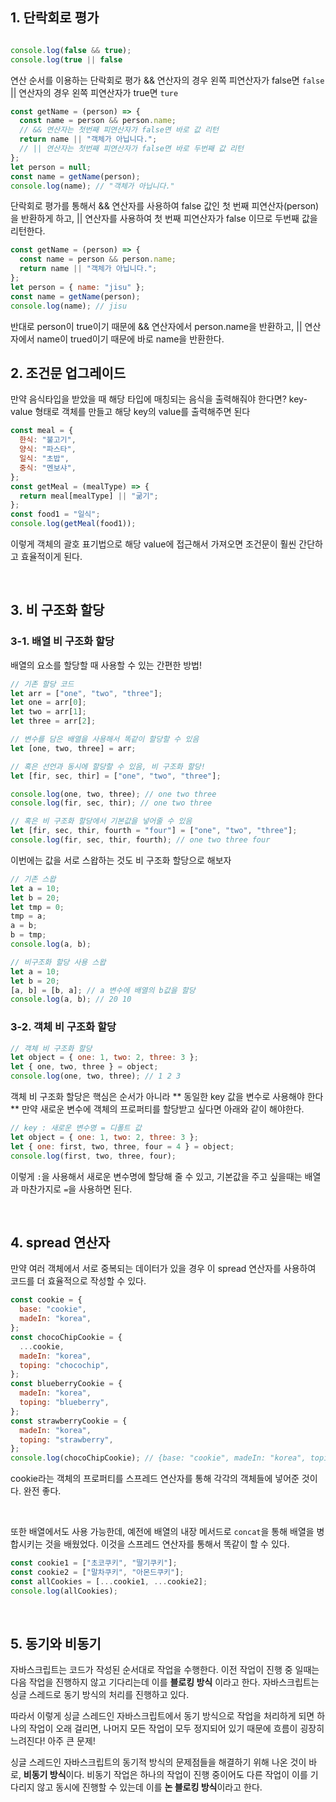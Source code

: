 ## 1. 단락회로 평가

```js

console.log(false && true);
console.log(true || false
```

연산 순서를 이용하는 단락회로 평가
&& 연산자의 경우 왼쪽 피연산자가 false면 `false`
|| 연산자의 경우 왼쪽 피연산자가 true면 `ture`

```js
const getName = (person) => {
  const name = person && person.name;
  // && 연산자는 첫번째 피연산자가 false면 바로 값 리턴
  return name || "객체가 아닙니다.";
  // || 연산자는 첫번째 피연산자가 false면 바로 두번째 값 리턴
};
let person = null;
const name = getName(person);
console.log(name); // "객체가 아닙니다."
```

단락회로 평가를 통해서 && 연산자를 사용하여 false 값인 첫 번째 피연산자(person)을 반환하게 하고, || 연산자를 사용하여 첫 번째 피연산자가 false 이므로 두번째 값을 리턴한다.

```js
const getName = (person) => {
  const name = person && person.name;
  return name || "객체가 아닙니다.";
};
let person = { name: "jisu" };
const name = getName(person);
console.log(name); // jisu
```

반대로 person이 true이기 때문에 && 연산자에서 person.name을 반환하고, || 연산자에서 name이 trued이기 때문에 바로 name을 반환한다.

## 2. 조건문 업그레이드

만약 음식타입을 받았을 때 해당 타입에 매칭되는 음식을 출력해줘야 한다면? key-value 형태로 객체를 만들고 해당 key의 value를 출력해주면 된다

```js
const meal = {
  한식: "불고기",
  양식: "파스타",
  일식: "초밥",
  중식: "멘보샤",
};
const getMeal = (mealType) => {
  return meal[mealType] || "굶기";
};
const food1 = "일식";
console.log(getMeal(food1));
```

이렇게 객체의 괄호 표기법으로 해당 value에 접근해서 가져오면 조건문이 훨씬 간단하고 효율적이게 된다.

<br>

## 3. 비 구조화 할당

### 3-1. 배열 비 구조화 할당

배열의 요소를 할당할 때 사용할 수 있는 간편한 방법!

```js
// 기존 할당 코드
let arr = ["one", "two", "three"];
let one = arr[0];
let two = arr[1];
let three = arr[2];

// 변수를 담은 배열을 사용해서 똑같이 할당할 수 있음
let [one, two, three] = arr;

// 혹은 선언과 동시에 할당할 수 있음, 비 구조화 할당!
let [fir, sec, thir] = ["one", "two", "three"];

console.log(one, two, three); // one two three
console.log(fir, sec, thir); // one two three

// 혹은 비 구조화 할당에서 기본값을 넣어줄 수 있음
let [fir, sec, thir, fourth = "four"] = ["one", "two", "three"];
console.log(fir, sec, thir, fourth); // one two three four
```

이번에는 값을 서로 스왑하는 것도 비 구조화 할당으로 해보자

```js
// 기존 스왑
let a = 10;
let b = 20;
let tmp = 0;
tmp = a;
a = b;
b = tmp;
console.log(a, b);

// 비구조화 할당 사용 스왑
let a = 10;
let b = 20;
[a, b] = [b, a]; // a 변수에 배열의 b값을 할당
console.log(a, b); // 20 10
```

### 3-2. 객체 비 구조화 할당

```js
// 객체 비 구조화 할당
let object = { one: 1, two: 2, three: 3 };
let { one, two, three } = object;
console.log(one, two, three); // 1 2 3
```

객체 비 구조화 할당은 핵심은 순서가 아니라
** 동일한 key 값을 변수로 사용해야 한다**
만약 새로운 변수에 객체의 프로퍼티를 할당받고 싶다면 아래와 같이 해야한다.

```js
// key : 새로운 변수명 = 디폴트 값
let object = { one: 1, two: 2, three: 3 };
let { one: first, two, three, four = 4 } = object;
console.log(first, two, three, four);
```

이렇게 `:`을 사용해서 새로운 변수명에 할당해 줄 수 있고, 기본값을 주고 싶을때는 배열과 마찬가지로 `=`을 사용하면 된다.

<br>

## 4. spread 연산자

만약 여러 객체에서 서로 중복되는 데이터가 있을 경우 이 spread 연산자를 사용하여 코드를 더 효율적으로 작성할 수 있다.

```js
const cookie = {
  base: "cookie",
  madeIn: "korea",
};
const chocoChipCookie = {
  ...cookie,
  madeIn: "korea",
  toping: "chocochip",
};
const blueberryCookie = {
  madeIn: "korea",
  toping: "blueberry",
};
const strawberryCookie = {
  madeIn: "korea",
  toping: "strawberry",
};
console.log(chocoChipCookie); // {base: "cookie", madeIn: "korea", toping: "chocochip"}
```

cookie라는 객체의 프로퍼티를 스프레드 연산자를 통해 각각의 객체들에 넣어준 것이다. 완전 좋다.

<br>

또한 배열에서도 사용 가능한데,
예전에 배열의 내장 메서드로 `concat`을 통해 배열을 병합시키는 것을 배웠었다. 이것을 스프레드 연산자를 통해서 똑같이 할 수 있다.

```js
const cookie1 = ["초코쿠키", "딸기쿠키"];
const cookie2 = ["말차쿠키", "아몬드쿠키"];
const allCookies = [...cookie1, ...cookie2];
console.log(allCookies);
```

<br>

## 5. 동기와 비동기

자바스크립트는 코드가 작성된 순서대로 작업을 수행한다.
이전 작업이 진행 중 일때는 다음 작업을 진행하지 않고 기다리는데 이를 **블로킹 방식** 이라고 한다. 자바스크립트는 싱글 스레드로 동기 방식의 처리를 진행하고 있다.

따라서 이렇게 싱글 스레드인 자바스크립트에서 동기 방식으로 작업을 처리하게 되면 하나의 작업이 오래 걸리면, 나머지 모든 작업이 모두 정지되어 있기 때문에 흐름이 굉장히 느려진다! 아주 큰 문제!

싱글 스레드인 자바스크립트의 동기적 방식의 문제점들을 해결하기 위해 나온 것이 바로, **비동기 방식**이다.
비동기 작업은 하나의 작업이 진행 중이어도 다른 작업이 이를 기다리지 않고 동시에 진행할 수 있는데 이를 **논 블로킹 방식**이라고 한다.
